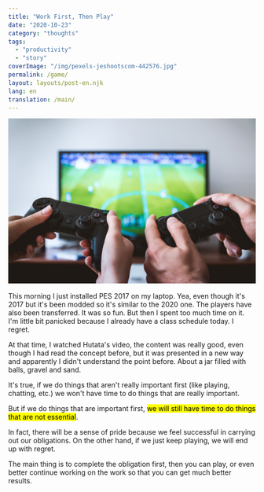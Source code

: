 ```yaml
---
title: "Work First, Then Play"
date: "2020-10-23"
category: "thoughts"
tags:
  - "productivity"
  - "story"
coverImage: "/img/pexels-jeshootscom-442576.jpg"
permalink: /game/
layout: layouts/post-en.njk
lang: en
translation: /main/
---
```


![](/img/pexels-jeshootscom-442576.jpg)

This morning I just installed PES 2017 on my laptop. Yea, even though it's 2017 but it's been modded so it's similar to the 2020 one. The players have also been transferred. It was so fun. But then I spent too much time on it. I'm little bit panicked because I already have a class schedule today. I regret.

At that time, I watched Hutata's video, the content was really good, even though I had read the concept before, but it was presented in a new way and apparently I didn't understand the point before. About a jar filled with balls, gravel and sand.

It's true, if we do things that aren't really important first (like playing, chatting, etc.) we won't have time to do things that are really important.

But if we do things that are important first, <mark>we will still have time to do things that are not essential</mark>.

In fact, there will be a sense of pride because we feel successful in carrying out our obligations. On the other hand, if we just keep playing, we will end up with regret.

The main thing is to complete the obligation first, then you can play, or even better continue working on the work so that you can get much better results.
